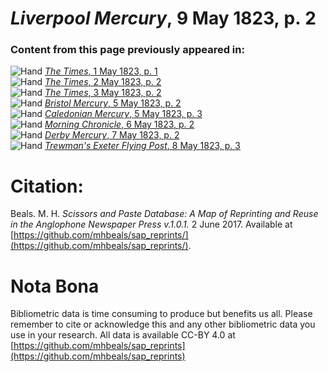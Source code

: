 # *Liverpool Mercury*, 9 May 1823, p. 2  
  
### Content from this page previously appeared in:  
![Hand](http://scissorsandpaste.net/wp-content/uploads/2017/06/smallhandpointer.png) [*The Times*, 1 May 1823, p. 1](https://mhbeals.github.io/sap_html/The-Times/The-Times-1-May-1823-p-1)  
![Hand](http://scissorsandpaste.net/wp-content/uploads/2017/06/smallhandpointer.png) [*The Times*, 2 May 1823, p. 2](https://mhbeals.github.io/sap_html/The-Times/The-Times-2-May-1823-p-2)  
![Hand](http://scissorsandpaste.net/wp-content/uploads/2017/06/smallhandpointer.png) [*The Times*, 3 May 1823, p. 2](https://mhbeals.github.io/sap_html/The-Times/The-Times-3-May-1823-p-2)  
![Hand](http://scissorsandpaste.net/wp-content/uploads/2017/06/smallhandpointer.png) [*Bristol Mercury*, 5 May 1823, p. 2](https://mhbeals.github.io/sap_html/Bristol-Mercury/Bristol-Mercury-5-May-1823-p-2)  
![Hand](http://scissorsandpaste.net/wp-content/uploads/2017/06/smallhandpointer.png) [*Caledonian Mercury*, 5 May 1823, p. 3](https://mhbeals.github.io/sap_html/Caledonian-Mercury/Caledonian-Mercury-5-May-1823-p-3)  
![Hand](http://scissorsandpaste.net/wp-content/uploads/2017/06/smallhandpointer.png) [*Morning Chronicle*, 6 May 1823, p. 2](https://mhbeals.github.io/sap_html/Morning-Chronicle/Morning-Chronicle-6-May-1823-p-2)  
![Hand](http://scissorsandpaste.net/wp-content/uploads/2017/06/smallhandpointer.png) [*Derby Mercury*, 7 May 1823, p. 2](https://mhbeals.github.io/sap_html/Derby-Mercury/Derby-Mercury-7-May-1823-p-2)  
![Hand](http://scissorsandpaste.net/wp-content/uploads/2017/06/smallhandpointer.png) [*Trewman's Exeter Flying Post*, 8 May 1823, p. 3](https://mhbeals.github.io/sap_html/Trewman's-Exeter-Flying-Post/Trewman's-Exeter-Flying-Post-8-May-1823-p-3)  


# Citation: 

Beals. M. H. *Scissors and Paste Database: A Map of Reprinting and Reuse in the Anglophone Newspaper Press v.1.0.1.* 2 June 2017. Available at [https://github.com/mhbeals/sap_reprints/](https://github.com/mhbeals/sap_reprints/). 

# Nota Bona

Bibliometric data is time consuming to produce but benefits us all. Please remember to cite or acknowledge this and any other bibliometric data you use in your research. All data is available CC-BY 4.0 at [https://github.com/mhbeals/sap_reprints](https://github.com/mhbeals/sap_reprints)